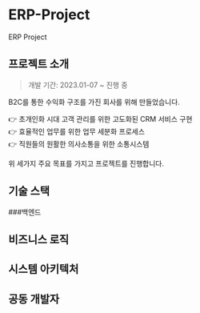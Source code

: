 # ERP-Project
ERP Project



## 프로젝트 소개
> 개발 기간: 2023.01-07 ~ 진행 중

B2C를 통한 수익화 구조를 가진 회사를 위해 만들었습니다. 

👉 초개인화 시대 고객 관리를 위한 고도화된 CRM 서비스 구현
<br>
👉 효율적인 업무를 위한 업무 세분화 프로세스
<br>
👉 직원들의 원활한 의사소통을 위한 소통시스템

위 세가지 주요 목표를 가지고 프로젝트를 진행합니다.

## 기술 스택

###백엔드
<p align="center">

</p>

## 비즈니스 로직

## 시스템 아키텍처

##  공동 개발자
